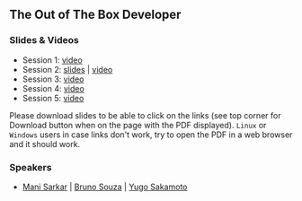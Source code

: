 ## The Out of The Box Developer

### Slides & Videos

- Session 1: [video](https://www.youtube.com/watch?v=JYJVQhYbIb8)
- Session 2: [slides](AI-v_s-ML-v_s-DL.pdf) | [video](https://www.youtube.com/watch?v=QPu8c3hmTQo)
- Session 3: [video](https://www.youtube.com/watch?v=9p1-EdD7WX0)
- Session 4: [video](https://www.youtube.com/watch?v=7dAPkpkQtmk)
- Session 5: [video](https://www.youtube.com/watch?v=mA779Z3n2qc)

Please download slides to be able to click on the links (see top corner for Download button when on the page with the PDF displayed). `Linux` or `Windows` users in case links don't work, try to open the PDF in a web browser and it should work.

### Speakers

- [Mani Sarkar](http://github.com/neomatrix369) | [Bruno Souza](https://twitter.com/brjavaman) | [Yugo Sakamoto](https://twitter.com/ymoto)
